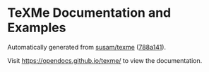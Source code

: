 TeXMe Documentation and Examples
================================

Automatically generated from [susam/texme][GIT_SRC]
([788a141][GIT_REV]).

Visit https://opendocs.github.io/texme/ to view the documentation.

[GIT_SRC]: https://github.com/susam/texme
[WEB_URL]: https://opendocs.github.io/texme/
[GIT_REV]: https://github.com/susam/texme/commit/788a141
